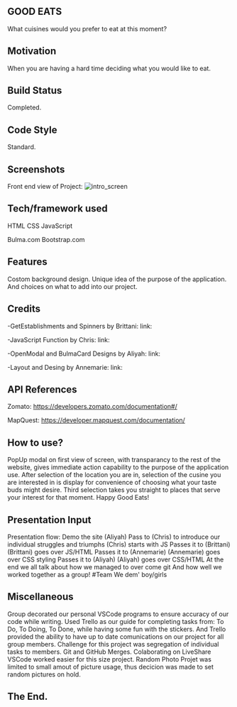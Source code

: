 ## GOOD EATS

What cuisines would you prefer to eat at this moment?

## Motivation

When you are having a hard time deciding what you would like to eat.

## Build Status

Completed.

## Code Style

Standard.

## Screenshots
Front end view of Project:
![intro_screen](screenshot.png)

## Tech/framework used

HTML
CSS
JavaScript

Bulma.com
Bootstrap.com

## Features

Costom background design. 
Unique idea of the purpose of the application. 
And choices on what to add into our project.

## Credits

-GetEstablishments and Spinners by Brittani:
  link:

-JavaScript Function by Chris:
  link:

-OpenModal and BulmaCard Designs by Aliyah:
  link:

-Layout and Desing by Annemarie:
  link:

## API References

Zomato:
https://developers.zomato.com/documentation#/

MapQuest:
https://developer.mapquest.com/documentation/

## How to use?

PopUp modal on first view of screen, with transparancy to the rest of the website, gives immediate action capability to the purpose of the application use.
After selection of the location you are in, selection of the cusine you are interested in is display for convenience of choosing what your taste buds might desire.
Third selection takes you straight to places that serve your interest for that moment. Happy Good Eats!

## Presentation Input

Presentation flow: Demo the site (Aliyah)
Pass to (Chris) to introduce our individual struggles and triumphs
(Chris) starts with JS
Passes it to (Brittani)
(Brittani) goes over JS/HTML
Passes it to (Annemarie)
(Annemarie) goes over CSS styling
Passes it to (Aliyah)
(Aliyah) goes over CSS/HTML
At the end we all talk about how we managed to over come git 
And how well we worked together as a group! 
#Team We dem' boy/girls

## Miscellaneous 

Group decorated our personal VSCode programs to ensure accuracy of our code while writing.
Used Trello as our guide for completing tasks from: To Do, To Doing, To Done, while having some fun with the stickers.
And Trello provided the ability to have up to date comunications on our project for all group members.
Challenge for this project was segregation of individual tasks to members. 
Git and GitHub Merges.
Colaborating on LiveShare VSCode worked easier for this size project.
Random Photo Projet was limited to small amout of picture usage, thus decicion was made to set random pictures on hold.

## The End.
